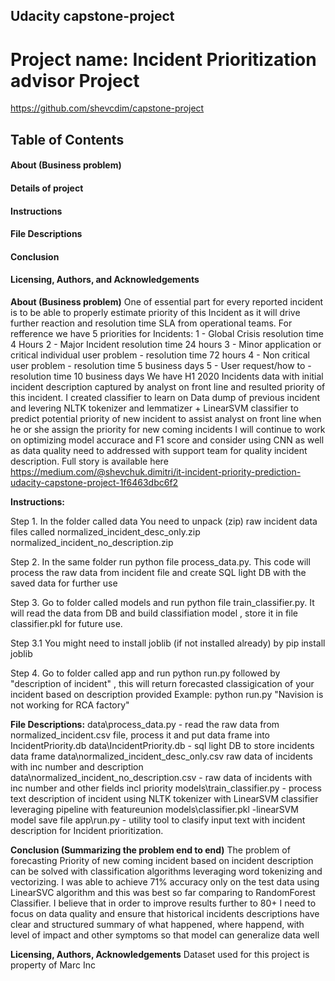 ## Udacity capstone-project
# Project name: Incident Prioritization advisor Project
https://github.com/shevcdim/capstone-project

## Table of Contents
####    About (Business problem)
####    Details of project
####    Instructions
####    File Descriptions
####    Conclusion
####    Licensing, Authors, and Acknowledgements

**About (Business problem)**
    One of essential part for every reported incident is to be able to properly estimate priority of this Incident as it will drive further reaction and resolution time SLA from       operational teams.
    For refference we have 5 priorities for Incidents:
    1 - Global Crisis resolution time 4 Hours
    2 - Major Incident resolution time 24 hours
    3 - Minor application or critical individual user problem - resolution time 72 hours
    4 - Non critical user problem - resolution time 5 business days
    5 - User request/how to - resolution time 10 business days
    We have H1 2020 Incidents data with initial incident description captured by analyst on front line and resulted priority of this incident.
    I created classifier to learn on Data dump of previous incident and levering NLTK tokenizer and lemmatizer + LinearSVM classifier to predict potential priority of new              incident to assist analyst on front line when he or she assign the priority for new coming incidents
    I will continue to work on optimizing model accurace and F1 score and consider using CNN as well as data quality need to addressed with support team for quality incident           description.
Full story is available here https://medium.com/@shevchuk.dimitri/it-incident-priority-prediction-udacity-capstone-project-1f6463dbc6f2


**Instructions:**

Step 1. In the folder called data You need to unpack (zip) raw incident data files called 
    normalized_incident_desc_only.zip
    normalized_incident_no_description.zip

Step 2. In the same folder run python file process_data.py. This code will process the raw data from incident file and create SQL light DB with the saved data for further use

Step 3. Go to folder called models and run python file train_classifier.py. It will read the data from DB and build classifiation model , store it in file classifier.pkl for future use.

Step 3.1 You might need to install joblib (if not installed already) by pip install joblib

Step 4. Go to folder called app and run python run.py followed by "description of incident" , this will return forecasted classigication of your incident based on description provided
      Example: python run.py "Navision is not working for RCA factory"


**File Descriptions:**
data\process_data.py - read the raw data from normalized_incident.csv file, process it and put data frame into IncidentPriority.db
data\IncidentPriority.db - sql light DB to store incidents data frame 
data\normalized_incident_desc_only.csv raw data of incidents with inc number and description
data\normalized_incident_no_description.csv - raw data of incidents with inc number and other fields incl priority
models\train_classifier.py - process text description of incident using NLTK tokenizer with LinearSVM classifier leveraging pipeline with featureunion
models\classifier.pkl -linearSVM model save file
app\run.py - utility tool to clasify input text with incident description for Incident prioritization.

**Conclusion (Summarizing the problem end to end)**
The problem of forecasting Priority of new coming incident based on incident description can be solved with classification algorithms leveraging word tokenizing and vectorizing.
I was able to achieve 71% accuracy only on the test data using LinearSVC algorithm and this was best so far comparing to RandomForest Classifier.
I believe that in order to improve results further to 80+ I need to focus on data quality and ensure that historical incidents descriptions have clear and structured summary of what happened, where happend, with level of impact and other symptoms so that model can generalize data well

**Licensing, Authors, Acknowledgements**
Dataset used for this project is property of Marc Inc 
